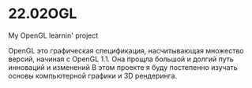 # 22.02OGL
My OpenGL learnin' project

OpenGL это графическая спецификация, насчитывающая множество версий, начиная с OpenGL 1.1. Она прощла большой и долгий путь инноваций и изменений
В этом проекте я буду постепенно изучать основы компьютерной графики и 3D рендеринга.
